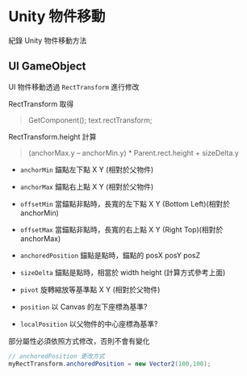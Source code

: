 # Unity 物件移動

紀錄 Unity 物件移動方法

## UI GameObject

UI 物件移動透過 `RectTransform` 進行修改

RectTransform 取得
> GetComponent<RectTransform>();
> text.rectTransform;

RectTransform.height 計算
> (anchorMax.y – anchorMin.y) * Parent.rect.height + sizeDelta.y

+ `anchorMin`	錨點左下點 X Y (相對於父物件)
+ `anchorMax`	錨點右上點 X Y (相對於父物件)
+ `offsetMin`	當錨點非點時，長寬的左下點 X Y (Bottom Left)(相對於 anchorMin)
+ `offsetMax`	當錨點非點時，長寬的右上點 X Y (Right Top)(相對於 anchorMax)

+ `anchoredPosition` 錨點是點時，錨點的 posX posY posZ
+ `sizeDelta` 錨點是點時，相當於 width height (計算方式參考上面)
+ `pivot` 旋轉縮放等基準點 X Y (相對於父物件)

+ `position` 以 Canvas 的左下座標為基準?
+ `localPosition`	以父物件的中心座標為基準?

部分屬性必須依照方式修改，否則不會有變化
```C#
// anchoredPosition 更改方式
myRectTransform.anchoredPosition = new Vector2(100,100);

```
